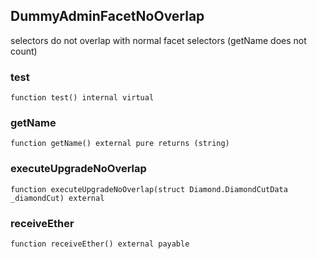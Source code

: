 ## DummyAdminFacetNoOverlap

selectors do not overlap with normal facet selectors (getName does not count)

### test

```solidity
function test() internal virtual
```

### getName

```solidity
function getName() external pure returns (string)
```

### executeUpgradeNoOverlap

```solidity
function executeUpgradeNoOverlap(struct Diamond.DiamondCutData _diamondCut) external
```

### receiveEther

```solidity
function receiveEther() external payable
```

